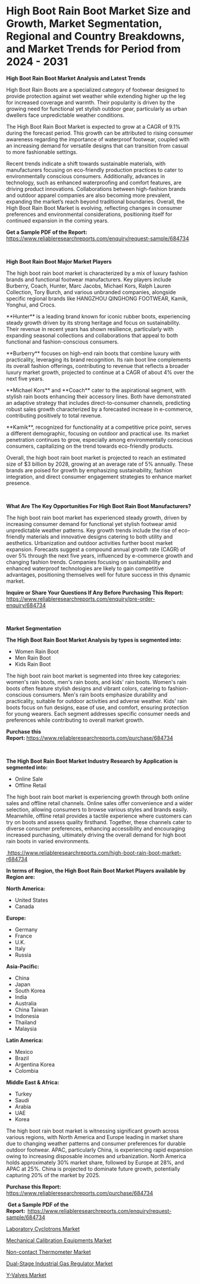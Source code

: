 <p><h1>High Boot Rain Boot Market Size and Growth, Market Segmentation, Regional and Country Breakdowns, and Market Trends for Period from 2024 -  2031</h1></p><p><strong>High Boot Rain Boot Market Analysis and Latest Trends</strong></p>
<p><p>High Boot Rain Boots are a specialized category of footwear designed to provide protection against wet weather while extending higher up the leg for increased coverage and warmth. Their popularity is driven by the growing need for functional yet stylish outdoor gear, particularly as urban dwellers face unpredictable weather conditions.</p><p>The High Boot Rain Boot Market is expected to grow at a CAGR of 9.1% during the forecast period. This growth can be attributed to rising consumer awareness regarding the importance of waterproof footwear, coupled with an increasing demand for versatile designs that can transition from casual to more fashionable settings. </p><p>Recent trends indicate a shift towards sustainable materials, with manufacturers focusing on eco-friendly production practices to cater to environmentally conscious consumers. Additionally, advances in technology, such as enhanced waterproofing and comfort features, are driving product innovations. Collaborations between high-fashion brands and outdoor apparel companies are also becoming more prevalent, expanding the market’s reach beyond traditional boundaries. Overall, the High Boot Rain Boot Market is evolving, reflecting changes in consumer preferences and environmental considerations, positioning itself for continued expansion in the coming years.</p></p>
<p><strong>Get a Sample PDF of the Report:&nbsp;</strong> <a href="https://www.reliableresearchreports.com/enquiry/request-sample/684734?utm_campaign=31&utm_medium=2&utm_source=Github&utm_content=ia&utm_term=30102024&utm_id=high-boot-rain-boot">https://www.reliableresearchreports.com/enquiry/request-sample/684734</a></p>
<p>&nbsp;</p>
<p><strong>High Boot Rain Boot Major Market Players</strong></p>
<p><p>The high boot rain boot market is characterized by a mix of luxury fashion brands and functional footwear manufacturers. Key players include Burberry, Coach, Hunter, Marc Jacobs, Michael Kors, Ralph Lauren Collection, Tory Burch, and various unbranded companies, alongside specific regional brands like HANGZHOU QINGHONG FOOTWEAR, Kamik, Yonghui, and Crocs. </p><p>**Hunter** is a leading brand known for iconic rubber boots, experiencing steady growth driven by its strong heritage and focus on sustainability. Their revenue in recent years has shown resilience, particularly with expanding seasonal collections and collaborations that appeal to both functional and fashion-conscious consumers.</p><p>**Burberry** focuses on high-end rain boots that combine luxury with practicality, leveraging its brand recognition. Its rain boot line complements its overall fashion offerings, contributing to revenue that reflects a broader luxury market growth, projected to continue at a CAGR of about 4% over the next five years.</p><p>**Michael Kors** and **Coach** cater to the aspirational segment, with stylish rain boots enhancing their accessory lines. Both have demonstrated an adaptive strategy that includes direct-to-consumer channels, predicting robust sales growth characterized by a forecasted increase in e-commerce, contributing positively to total revenue.</p><p>**Kamik**, recognized for functionality at a competitive price point, serves a different demographic, focusing on outdoor and practical use. Its market penetration continues to grow, especially among environmentally conscious consumers, capitalizing on the trend towards eco-friendly products.</p><p>Overall, the high boot rain boot market is projected to reach an estimated size of $3 billion by 2028, growing at an average rate of 5% annually. These brands are poised for growth by emphasizing sustainability, fashion integration, and direct consumer engagement strategies to enhance market presence.</p></p>
<p>&nbsp;</p>
<p><strong>What Are The Key Opportunities For High Boot Rain Boot Manufacturers?</strong></p>
<p><p>The high boot rain boot market has experienced steady growth, driven by increasing consumer demand for functional yet stylish footwear amid unpredictable weather patterns. Key growth trends include the rise of eco-friendly materials and innovative designs catering to both utility and aesthetics. Urbanization and outdoor activities further boost market expansion. Forecasts suggest a compound annual growth rate (CAGR) of over 5% through the next five years, influenced by e-commerce growth and changing fashion trends. Companies focusing on sustainability and enhanced waterproof technologies are likely to gain competitive advantages, positioning themselves well for future success in this dynamic market.</p></p>
<p><strong>Inquire or Share Your Questions If Any Before Purchasing This Report:</strong> <a href="https://www.reliableresearchreports.com/enquiry/pre-order-enquiry/684734?utm_campaign=31&utm_medium=2&utm_source=Github&utm_content=ia&utm_term=30102024&utm_id=high-boot-rain-boot">https://www.reliableresearchreports.com/enquiry/pre-order-enquiry/684734</a></p>
<p>&nbsp;</p>
<p><strong>Market Segmentation</strong></p>
<p><strong>The High Boot Rain Boot Market Analysis by types is segmented into:</strong></p>
<p><ul><li>Women Rain Boot</li><li>Men Rain Boot</li><li>Kids Rain Boot</li></ul></p>
<p><p>The high boot rain boot market is segmented into three key categories: women's rain boots, men's rain boots, and kids' rain boots. Women's rain boots often feature stylish designs and vibrant colors, catering to fashion-conscious consumers. Men's rain boots emphasize durability and practicality, suitable for outdoor activities and adverse weather. Kids' rain boots focus on fun designs, ease of use, and comfort, ensuring protection for young wearers. Each segment addresses specific consumer needs and preferences while contributing to overall market growth.</p></p>
<p><strong>Purchase this Report:&nbsp;</strong><a href="https://www.reliableresearchreports.com/purchase/684734?utm_campaign=31&utm_medium=2&utm_source=Github&utm_content=ia&utm_term=30102024&utm_id=high-boot-rain-boot">https://www.reliableresearchreports.com/purchase/684734</a></p>
<p>&nbsp;</p>
<p><strong>The High Boot Rain Boot Market Industry Research by Application is segmented into:</strong></p>
<p><ul><li>Online Sale</li><li>Offline Retail</li></ul></p>
<p><p>The high boot rain boot market is experiencing growth through both online sales and offline retail channels. Online sales offer convenience and a wider selection, allowing consumers to browse various styles and brands easily. Meanwhile, offline retail provides a tactile experience where customers can try on boots and assess quality firsthand. Together, these channels cater to diverse consumer preferences, enhancing accessibility and encouraging increased purchasing, ultimately driving the overall demand for high boot rain boots in varied environments.</p></p>
<p><a href="https://www.reliableresearchreports.com/high-boot-rain-boot-market-r684734?utm_campaign=31&utm_medium=2&utm_source=Github&utm_content=ia&utm_term=30102024&utm_id=high-boot-rain-boot">&nbsp;https://www.reliableresearchreports.com/high-boot-rain-boot-market-r684734</a></p>
<p><strong>In terms of Region, the High Boot Rain Boot Market Players available by Region are:</strong></p>
<p>
    <p> <strong> North America: </strong>
        <ul>
            <li>United States</li>
            <li>Canada</li>
        </ul>
        </p> 
    <p> <strong> Europe: </strong>
        <ul>
            <li>Germany</li>
            <li>France</li>
            <li>U.K.</li>
            <li>Italy</li>
            <li>Russia</li>
        </ul>
        </p> 
    <p> <strong> Asia-Pacific: </strong>
        <ul>
            <li>China</li>
            <li>Japan</li>
            <li>South Korea</li>
            <li>India</li>
            <li>Australia</li>
            <li>China Taiwan</li>
            <li>Indonesia</li>
            <li>Thailand</li>
            <li>Malaysia</li>
        </ul>
        </p> 
    <p> <strong> Latin America: </strong>
        <ul>
            <li>Mexico</li>
            <li>Brazil</li>
            <li>Argentina Korea</li>
            <li>Colombia</li>
        </ul>
        </p> 
    <p> <strong> Middle East & Africa: </strong>
        <ul>
            <li>Turkey</li>
            <li>Saudi</li>
            <li>Arabia</li>
            <li>UAE</li>
            <li>Korea</li>
        </ul>
    </p>
    </p>
<p><p>The high boot rain boot market is witnessing significant growth across various regions, with North America and Europe leading in market share due to changing weather patterns and consumer preferences for durable outdoor footwear. APAC, particularly China, is experiencing rapid expansion owing to increasing disposable incomes and urbanization. North America holds approximately 30% market share, followed by Europe at 28%, and APAC at 25%. China is projected to dominate future growth, potentially capturing 20% of the market by 2025.</p></p>
<p><strong>Purchase this Report: </strong><a href="https://www.reliableresearchreports.com/purchase/684734?utm_campaign=31&utm_medium=2&utm_source=Github&utm_content=ia&utm_term=30102024&utm_id=high-boot-rain-boot">https://www.reliableresearchreports.com/purchase/684734</a></p>
<p>&nbsp;<strong>Get a Sample PDF of the Report:&nbsp;&nbsp;</strong><a href="https://www.reliableresearchreports.com/enquiry/request-sample/684734?utm_campaign=31&utm_medium=2&utm_source=Github&utm_content=ia&utm_term=30102024&utm_id=high-boot-rain-boot">https://www.reliableresearchreports.com/enquiry/request-sample/684734</a></p>
<p><strong></strong></p>
<p><p><a href="https://www.linkedin.com/pulse/laboratory-cyclotrons-market-trends-focusing-insight-ohj8c?utm_campaign=31&utm_medium=2&utm_source=Github&utm_content=ia&utm_term=30102024&utm_id=high-boot-rain-boot">Laboratory Cyclotrons Market</a></p><p><a href="https://github.com/isbel3opkkem/Market-Research-Report-List-1/blob/main/mechanical-calibration-equipments-market.md?utm_campaign=31&utm_medium=2&utm_source=Github&utm_content=ia&utm_term=30102024&utm_id=high-boot-rain-boot">Mechanical Calibration Equipments Market</a></p><p><a href="https://issuu.com/reportprime-2/docs/non-contact-thermometer-market-size_bf8e40a798b5c3?utm_campaign=31&utm_medium=2&utm_source=Github&utm_content=ia&utm_term=30102024&utm_id=high-boot-rain-boot">Non-contact Thermometer Market</a></p><p><a href="https://github.com/taketakyriffecd/Market-Research-Report-List-1/blob/main/dual-stage-industrial-gas-regulator-market.md?utm_campaign=31&utm_medium=2&utm_source=Github&utm_content=ia&utm_term=30102024&utm_id=high-boot-rain-boot">Dual-Stage Industrial Gas Regulator Market</a></p><p><a href="https://issuu.com/reportprime-2/docs/y-valves-market-size-2030.pptx_09d2b7e5a6914f?utm_campaign=31&utm_medium=2&utm_source=Github&utm_content=ia&utm_term=30102024&utm_id=high-boot-rain-boot">Y-Valves Market</a></p></p>